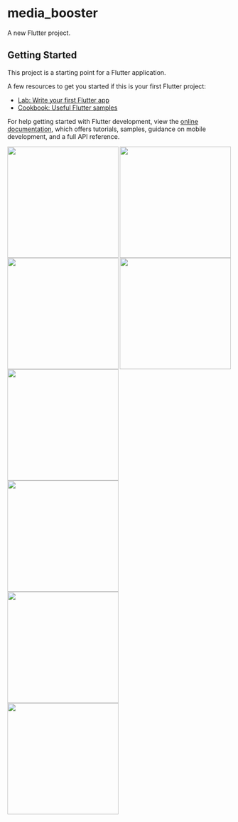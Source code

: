 # media_booster

A new Flutter project.

## Getting Started

This project is a starting point for a Flutter application.

A few resources to get you started if this is your first Flutter project:

- [Lab: Write your first Flutter app](https://docs.flutter.dev/get-started/codelab)
- [Cookbook: Useful Flutter samples](https://docs.flutter.dev/cookbook)

For help getting started with Flutter development, view the
[online documentation](https://docs.flutter.dev/), which offers tutorials,
samples, guidance on mobile development, and a full API reference.


<img align="left" src="https://github.com/TushalKaklottar/Media_Booster/assets/113959965/3b0b9998-43e5-44e2-a217-476243f4c8ef" width="250px">
<img align="left" src="https://github.com/TushalKaklottar/Media_Booster/assets/113959965/0eca23ae-7d01-4005-99c7-d261e1ccb50b" width="250px">
<img src="https://github.com/TushalKaklottar/Media_Booster/assets/113959965/2183d263-fd9a-4bcc-9a47-29638a6a9430" width="250px">

<img align="left" src="https://github.com/TushalKaklottar/Media_Booster/assets/113959965/7ba22cdf-f686-4478-abde-281ceee15135" width="250px">
<img align="left" src="https://github.com/TushalKaklottar/Media_Booster/assets/113959965/9d7b76c1-1edd-4c8c-8901-bcdc4b69a34d" width="250px">
<img src="https://github.com/TushalKaklottar/Media_Booster/assets/113959965/af9e298e-4a92-404b-aed5-42921d13fe99" width="250px">

<img align="left" src="https://github.com/TushalKaklottar/Media_Booster/assets/113959965/ff6aa325-9f49-4242-a0aa-3ff530892bbc" width="250px">
<img align="left" src="https://github.com/TushalKaklottar/Media_Booster/assets/113959965/ea8e5798-06f4-43d0-90b2-5dcd362311da" width="250px">



